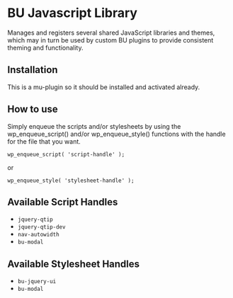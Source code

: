 # BU Javascript Library #

Manages and registers several shared JavaScript libraries and themes, which may in turn be used by custom BU plugins to provide consistent theming and functionality.

## Installation ##

This is a mu-plugin so it should be installed and activated already.

## How to use ##

Simply enqueue the scripts and/or stylesheets by using the wp_enqueue_script() and/or wp_enqueue_style() functions with the handle for the file that you want.

```
wp_enqueue_script( 'script-handle' );
```
or
```
wp_enqueue_style( 'stylesheet-handle' );
```

## Available Script Handles ##

- `jquery-qtip`
- `jquery-qtip-dev`
- `nav-autowidth`
- `bu-modal`

## Available Stylesheet Handles ##

- `bu-jquery-ui`
- `bu-modal`
